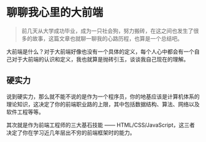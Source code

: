 # 聊聊我心里的大前端

> 前几天从大学成功毕业，成为一只社会狗，努力搬砖，在这之间也发生了很多的故事，这篇文章也就聊一聊我的心路历程，也算是一个总结吧。

大前端是什么？对于大前端好像也没有一个具体的定义，每个人心中都会有一个自己对于大前端的认识和定义，我也就算是抛砖引玉，谈谈我自己现在的理解。

## 硬实力

说到硬实力，那么就不能不说的是作为一个程序员，你的地基应该是计算机体系的理论知识，这决定了你的前端职业路的上限，其中包括数据结构、算法、网络以及软件工程等等。

其次就是作为前端工程师的三大基石技能 —— HTML/CSS/JavaScript，这三者决定了你在学习近几年层出不穷的前端框架时的能力。